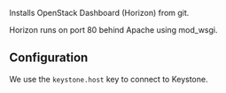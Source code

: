 Installs OpenStack Dashboard (Horizon) from git.

Horizon runs on port 80 behind Apache using mod_wsgi.


Configuration
-------------

We use the `keystone.host` key to connect to Keystone.
